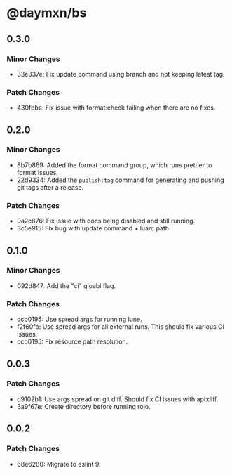 # @daymxn/bs

## 0.3.0

### Minor Changes

- 33e337e: Fix update command using branch and not keeping latest tag.

### Patch Changes

- 430fbba: Fix issue with format:check failing when there are no fixes.

## 0.2.0

### Minor Changes

- 8b7b869: Added the format command group, which runs prettier to format issues.
- 22d9334: Added the `publish:tag` command for generating and pushing git tags after a release.

### Patch Changes

- 0a2c876: Fix issue with docs being disabled and still running.
- 3c5e915: Fix bug with update command + luarc path

## 0.1.0

### Minor Changes

- 092d847: Add the "ci" gloabl flag.

### Patch Changes

- ccb0195: Use spread args for running lune.
- f2f60fb: Use spread args for all external runs. This should fix various CI issues.
- ccb0195: Fix resource path resolution.

## 0.0.3

### Patch Changes

- d9102b1: Use args spread on git diff. Should fix CI issues with api:diff.
- 3a9f67e: Create directory before running rojo.

## 0.0.2

### Patch Changes

- 68e6280: Migrate to eslint 9.

